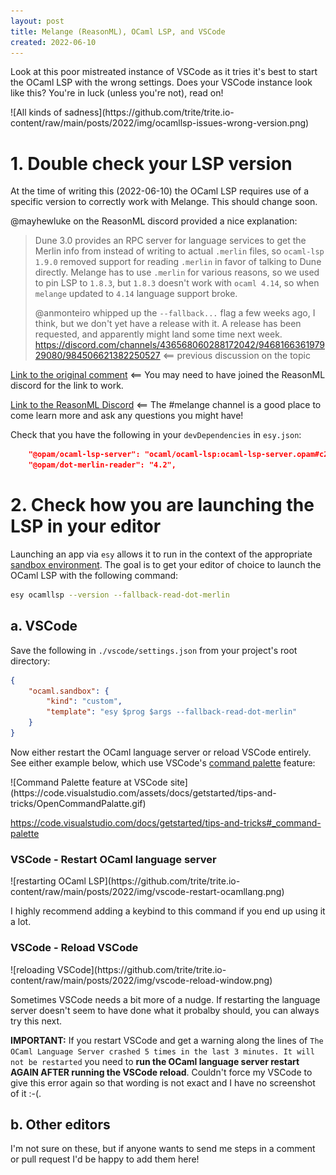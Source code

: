 ```yaml
---
layout: post
title: Melange (ReasonML), OCaml LSP, and VSCode
created: 2022-06-10
---
```


Look at this poor mistreated instance of VSCode as it tries it's best to start the OCaml LSP with the wrong settings. Does your VSCode instance look like this? You're in luck (unless you're not), read on!

<div class="post-image">![All kinds of sadness](https://github.com/trite/trite.io-content/raw/main/posts/2022/img/ocamllsp-issues-wrong-version.png)</div>

# 1. Double check your LSP version
At the time of writing this (2022-06-10) the OCaml LSP requires use of a specific version to correctly work with Melange. This should change soon.

@mayhewluke on the ReasonML discord provided a nice explanation:

> Dune 3.0 provides an RPC server for language services to get the Merlin info from instead of writing to actual `.merlin` files, so `ocaml-lsp 1.9.0` removed support for reading `.merlin` in favor of talking to Dune directly. Melange has to use `.merlin` for various reasons, so we used to pin LSP to `1.8.3`, but `1.8.3` doesn't work with `ocaml 4.14`, so when `melange` updated to `4.14` language support broke.
> 
> @anmonteiro whipped up the `--fallback...` flag a few weeks ago, I think, but we don't yet have a release with it. A release has been requested, and apparently might land some time next week.
> https://discord.com/channels/436568060288172042/946816636197929080/984506621382250527 <== previous discussion on the topic

[Link to the original comment](https://discord.com/channels/235176658175262720/825155604641218580/984837516194635786) <== You may need to have joined the ReasonML discord for the link to work.

[Link to the ReasonML Discord](https://discord.gg/reasonml) <== The #melange channel is a good place to come learn more and ask any questions you might have!

Check that you have the following in your `devDependencies` in `esy.json`:
```json
    "@opam/ocaml-lsp-server": "ocaml/ocaml-lsp:ocaml-lsp-server.opam#c275140",
    "@opam/dot-merlin-reader": "4.2",
```

# 2. Check how you are launching the LSP in your editor
Launching an app via `esy` allows it to run in the context of the appropriate [sandbox environment](https://esy.sh/docs/en/concepts.html#project-sandbox). The goal is to get your editor of choice to launch the OCaml LSP with the following command:

```sh
esy ocamllsp --version --fallback-read-dot-merlin
```

## a. VSCode
Save the following in `./vscode/settings.json` from your project's root directory:

```json
{
    "ocaml.sandbox": {
        "kind": "custom",
        "template": "esy $prog $args --fallback-read-dot-merlin"
    }
}
```

Now either restart the OCaml language server or reload VSCode entirely. See either example below, which use VSCode's [command palette](https://code.visualstudio.com/docs/getstarted/userinterface#_command-palette) feature:

<div class="post-image">![Command Palette feature at VSCode site](https://code.visualstudio.com/assets/docs/getstarted/tips-and-tricks/OpenCommandPalatte.gif)</div>

https://code.visualstudio.com/docs/getstarted/tips-and-tricks#_command-palette

### VSCode - Restart OCaml language server
<div class="post-image">![restarting OCaml LSP](https://github.com/trite/trite.io-content/raw/main/posts/2022/img/vscode-restart-ocamllang.png)</div>

I highly recommend adding a keybind to this command if you end up using it a lot.

### VSCode - Reload VSCode
<div class="post-image">![reloading VSCode](https://github.com/trite/trite.io-content/raw/main/posts/2022/img/vscode-reload-window.png)</div>

Sometimes VSCode needs a bit more of a nudge. If restarting the language server doesn't seem to have done what it probalby should, you can always try this next.

**IMPORTANT:** If you restart VSCode and get a warning along the lines of `The OCaml Language Server crashed 5 times in the last 3 minutes. It will not be restarted` you need to **run the OCaml language server restart AGAIN AFTER running the VSCode reload**. Couldn't force my VSCode to give this error again so that wording is not exact and I have no screenshot of it :-(.

## b. Other editors
I'm not sure on these, but if anyone wants to send me steps in a comment or pull request I'd be happy to add them here!
